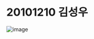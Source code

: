 # 20101210 김성우

![image](https://github.com/user-attachments/assets/dfed18bd-b7fb-4a55-86c3-309b9f28d51f)

